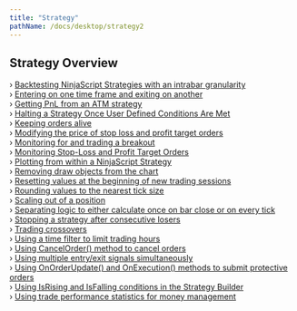 ```yaml
---
title: "Strategy"
pathName: /docs/desktop/strategy2
---
```


## Strategy Overview

› [Backtesting NinjaScript Strategies with an intrabar granularity](/docs/desktop/backtesting_ninjascript_strate)  
› [Entering on one time frame and exiting on another](/docs/desktop/entering_on_one_time_frame_and)  
› [Getting PnL from an ATM strategy](/docs/desktop/getting_pnl_from_an_atm_strate)  
› [Halting a Strategy Once User Defined Conditions Are Met](/docs/desktop/halting_a_strategy_once_user_d)  
› [Keeping orders alive](/docs/desktop/keeping_orders_alive)  
› [Modifying the price of stop loss and profit target orders](/docs/desktop/modifying_the_price_of_stop_lo)  
› [Monitoring for and trading a breakout](/docs/desktop/monitoring_for_and_trading_a_b)  
› [Monitoring Stop-Loss and Profit Target Orders](/docs/desktop/monitoring_stop-loss_and_profi)  
› [Plotting from within a NinjaScript Strategy](/docs/desktop/plotting_from_within_a_ninjasc)  
› [Removing draw objects from the chart](/docs/desktop/removing_draw_objects_from_the)  
› [Resetting values at the beginning of new trading sessions](/docs/desktop/resetting_values_at_the_beginn)  
› [Rounding values to the nearest tick size](/docs/desktop/rounding_values_to_the_nearest)  
› [Scaling out of a position](/docs/desktop/scaling_out_of_a_position)  
› [Separating logic to either calculate once on bar close or on every tick](/docs/desktop/separating_logic_to_either_cal)  
› [Stopping a strategy after consecutive losers](/docs/desktop/stopping_a_strategy_after_cons)  
› [Trading crossovers](/docs/desktop/trading_crossovers)  
› [Using a time filter to limit trading hours](/docs/desktop/using_a_time_filter_to_limit_t)  
› [Using CancelOrder() method to cancel orders](/docs/desktop/using_cancelorder_method_to_ca)  
› [Using multiple entry/exit signals simultaneously](/docs/desktop/using_multiple_entry_exit_sign)  
› [Using OnOrderUpdate() and OnExecution() methods to submit protective orders](/docs/desktop/using_onorderupdate_and_onexec)  
› [Using IsRising and IsFalling conditions in the Strategy Builder](/docs/desktop/using_isrising_and_isfalling_c)  
› [Using trade performance statistics for money management](/docs/desktop/using_trade_performance_statis)  
